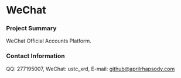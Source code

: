 # WeChat

### Project Summary
WeChat Official Accounts Platform.

### Contact Information
QQ: 277195007, WeChat: ustc_xrd, E-mail: github@aprilrhapsody.com
